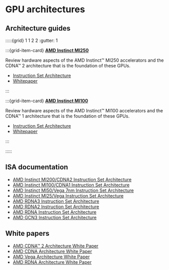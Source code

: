 # GPU architectures

## Architecture guides

:::::{grid} 1 1 2 2
:gutter: 1

:::{grid-item-card}
**[AMD Instinct MI250](./gpu-arch/mi250.md)**

Review hardware aspects of the AMD Instinct™ MI250
accelerators and the CDNA™ 2 architecture that is the foundation of these GPUs.

* [Instruction Set Architecture](https://www.amd.com/system/files/TechDocs/instinct-mi200-cdna2-instruction-set-architecture.pdf)
* [Whitepaper](https://www.amd.com/system/files/documents/amd-cdna2-white-paper.pdf)

:::

:::{grid-item-card}
**[AMD Instinct MI100](./gpu-arch/mi100.md)**

Review hardware aspects of the AMD Instinct™ MI100
accelerators and the CDNA™ 1 architecture that is the foundation of these GPUs.

* [Instruction Set Architecture](https://www.amd.com/system/files/TechDocs/instinct-mi100-cdna1-shader-instruction-set-architecture%C2%A0.pdf)
* [Whitepaper](https://www.amd.com/system/files/documents/amd-cdna-whitepaper.pdf)

:::

:::::

## ISA documentation

* [AMD Instinct MI200/CDNA2 Instruction Set Architecture](https://www.amd.com/system/files/TechDocs/instinct-mi200-cdna2-instruction-set-architecture.pdf)
* [AMD Instinct MI100/CDNA1 Instruction Set Architecture](https://www.amd.com/system/files/TechDocs/instinct-mi100-cdna1-shader-instruction-set-architecture%C2%A0.pdf)
* [AMD Instinct MI50/Vega 7nm Instruction Set Architecture](https://www.amd.com/system/files/TechDocs/vega-7nm-shader-instruction-set-architecture.pdf)
* [AMD Instinct MI25/Vega Instruction Set Architecture](https://www.amd.com/system/files/TechDocs/vega-shader-instruction-set-architecture.pdf)
* [AMD RDNA3 Instruction Set Architecture](https://www.amd.com/system/files/TechDocs/rdna3-shader-instruction-set-architecture-feb-2023_0.pdf)
* [AMD RDNA2 Instruction Set Architecture](https://www.amd.com/system/files/TechDocs/rdna2-shader-instruction-set-architecture.pdf)
* [AMD RDNA Instruction Set Architecture](https://www.amd.com/system/files/TechDocs/rdna-shader-instruction-set-architecture.pdf)
* [AMD GCN3 Instruction Set Architecture](https://www.amd.com/system/files/TechDocs/gcn3-instruction-set-architecture.pdf)

## White papers

* [AMD CDNA™ 2 Architecture White Paper](https://www.amd.com/system/files/documents/amd-cdna2-white-paper.pdf)
* [AMD CDNA Architecture White Paper](https://www.amd.com/system/files/documents/amd-cdna-whitepaper.pdf)
* [AMD Vega Architecture White Paper](https://en.wikichip.org/w/images/a/a1/vega-whitepaper.pdf)
* [AMD RDNA Architecture White Paper](https://www.amd.com/system/files/documents/rdna-whitepaper.pdf)
